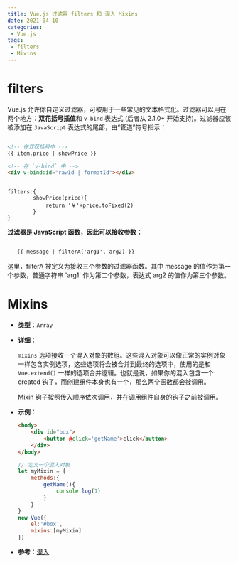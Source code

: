 ```yaml
---
title: Vue.js 过滤器 filters 和 混入 Mixins
date: 2021-04-10
categories:
 - Vue.js
tags:
 - filters
 - Mixins
---
```


# filters

Vue.js 允许你自定义过滤器，可被用于一些常见的文本格式化。过滤器可以用在两个地方：**双花括号插值**和 `v-bind` 表达式 (后者从 2.1.0+ 开始支持)。过滤器应该被添加在 `JavaScript` 表达式的尾部，由“管道”符号指示：

```HTML

<!-- 在双花括号中 -->
{{ item.price | showPrice }}

<!-- 在 `v-bind` 中 -->
<div v-bind:id="rawId | formatId"></div>

```

```JS

filters:{
		showPrice(price){
			return '￥'+price.toFixed(2)
		}
}

```

 **过滤器是 JavaScript 函数，因此可以接收参数：**

```HTML

   {{ message | filterA('arg1', arg2) }}

```

这里，filterA 被定义为接收三个参数的过滤器函数。其中 message 的值作为第一个参数，普通字符串 'arg1' 作为第二个参数，表达式 arg2 的值作为第三个参数。


# Mixins

- **类型**：`Array`

- **详细**：

  `mixins` 选项接收一个混入对象的数组。这些混入对象可以像正常的实例对象一样包含实例选项，这些选项将会被合并到最终的选项中，使用的是和 `Vue.extend()` 一样的选项合并逻辑。也就是说，如果你的混入包含一个 created 钩子，而创建组件本身也有一个，那么两个函数都会被调用。

  Mixin 钩子按照传入顺序依次调用，并在调用组件自身的钩子之前被调用。

- **示例**：

  ```html
  <body>
      <div id="box">
          <button @click='getName'>click</button>
      </div>
  </body>
  ```

  ```js
  // 定义一个混入对象
  let myMixin = {
      methods:{
          getName(){
              console.log(1)
          }
      }
  }
  new Vue({
      el:'#box',
      mixins:[myMixin]
  })
  ```

  

- **参考**：[混入](https://cn.vuejs.org/v2/guide/mixins.html)